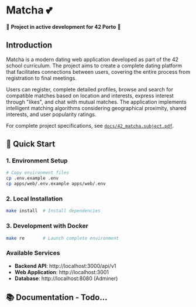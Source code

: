 # Matcha 💕

🚧 **Project in active development for 42 Porto** 🚧

## Introduction

Matcha is a modern dating web application developed as part of the 42 school curriculum. The project aims to create a complete dating platform that facilitates connections between users, covering the entire process from registration to final meetings.

Users can register, complete detailed profiles, browse and search for compatible matches based on location and interests, express interest through "likes", and chat with mutual matches. The application implements intelligent matching algorithms considering geographical proximity, shared interests, and user popularity ratings.

For complete project specifications, see [`docs/42_matcha.subject.pdf`](docs/42_matcha.subject.pdf).

## 🚀 Quick Start

### 1. Environment Setup

```bash
# Copy environment files
cp .env.example .env
cp apps/web/.env.example apps/web/.env
```

### 2. Local Installation

```bash
make install  # Install dependencies
```

### 3. Development with Docker

```bash
make re       # Launch complete environment
```

### Available Services

-   **Backend API**: http://localhost:3000/api/v1
-   **Web Application**: http://localhost:3001
-   **Database**: http://localhost:8080 (Adminer)

## 📚 Documentation - Todo...
